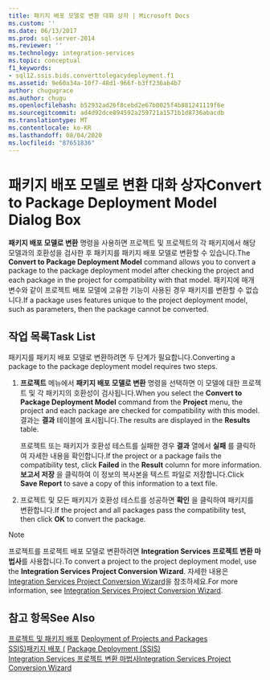 ```yaml
---
title: 패키지 배포 모델로 변환 대화 상자 | Microsoft Docs
ms.custom: ''
ms.date: 06/13/2017
ms.prod: sql-server-2014
ms.reviewer: ''
ms.technology: integration-services
ms.topic: conceptual
f1_keywords:
- sql12.ssis.bids.converttolegacydeployment.f1
ms.assetid: 9e60a34a-10f7-48d1-966f-b3ff236ab4b7
author: chugugrace
ms.author: chugu
ms.openlocfilehash: b52932ad26f8cebd2e67b0025f4b881241119f6e
ms.sourcegitcommit: ad4d92dce894592a259721a1571b1d8736abacdb
ms.translationtype: MT
ms.contentlocale: ko-KR
ms.lasthandoff: 08/04/2020
ms.locfileid: "87651836"
---
```

# <a name="convert-to-package-deployment-model-dialog-box"></a><span data-ttu-id="f9561-102">패키지 배포 모델로 변환 대화 상자</span><span class="sxs-lookup"><span data-stu-id="f9561-102">Convert to Package Deployment Model Dialog Box</span></span>
  <span data-ttu-id="f9561-103">**패키지 배포 모델로 변환** 명령을 사용하면 프로젝트 및 프로젝트의 각 패키지에서 해당 모델과의 호환성을 검사한 후 패키지를 패키지 배포 모델로 변환할 수 있습니다.</span><span class="sxs-lookup"><span data-stu-id="f9561-103">The **Convert to Package Deployment Model** command allows you to convert a package to the package deployment model after checking the project and each package in the project for compatibility with that model.</span></span> <span data-ttu-id="f9561-104">패키지에 매개 변수와 같이 프로젝트 배포 모델에 고유한 기능이 사용된 경우 패키지를 변환할 수 없습니다.</span><span class="sxs-lookup"><span data-stu-id="f9561-104">If a package uses features unique to the project deployment model, such as parameters, then the package cannot be converted.</span></span>  
  
## <a name="task-list"></a><span data-ttu-id="f9561-105">작업 목록</span><span class="sxs-lookup"><span data-stu-id="f9561-105">Task List</span></span>  
 <span data-ttu-id="f9561-106">패키지를 패키지 배포 모델로 변환하려면 두 단계가 필요합니다.</span><span class="sxs-lookup"><span data-stu-id="f9561-106">Converting a package to the package deployment model requires two steps.</span></span>  
  
1.  <span data-ttu-id="f9561-107">**프로젝트** 메뉴에서 **패키지 배포 모델로 변환** 명령을 선택하면 이 모델에 대한 프로젝트 및 각 패키지의 호환성이 검사됩니다.</span><span class="sxs-lookup"><span data-stu-id="f9561-107">When you select the **Convert to Package Deployment Model** command from the **Project** menu, the project and each package are checked for compatibility with this model.</span></span> <span data-ttu-id="f9561-108">결과는 **결과** 테이블에 표시됩니다.</span><span class="sxs-lookup"><span data-stu-id="f9561-108">The results are displayed in the **Results** table.</span></span>  
  
     <span data-ttu-id="f9561-109">프로젝트 또는 패키지가 호환성 테스트를 실패한 경우 **결과** 열에서 **실패** 를 클릭하여 자세한 내용을 확인합니다.</span><span class="sxs-lookup"><span data-stu-id="f9561-109">If the project or a package fails the compatibility test, click **Failed** in the **Result** column for more information.</span></span> <span data-ttu-id="f9561-110">**보고서 저장** 을 클릭하여 이 정보의 복사본을 텍스트 파일로 저장합니다.</span><span class="sxs-lookup"><span data-stu-id="f9561-110">Click **Save Report** to save a copy of this information to a text file.</span></span>  
  
2.  <span data-ttu-id="f9561-111">프로젝트 및 모든 패키지가 호환성 테스트를 성공하면 **확인** 을 클릭하여 패키지를 변환합니다.</span><span class="sxs-lookup"><span data-stu-id="f9561-111">If the project and all packages pass the compatibility test, then click **OK** to convert the package.</span></span>  
  
> [!NOTE]  
>  <span data-ttu-id="f9561-112">프로젝트를 프로젝트 배포 모델로 변환하려면 **Integration Services 프로젝트 변환 마법사**를 사용합니다.</span><span class="sxs-lookup"><span data-stu-id="f9561-112">To convert a project to the project deployment model, use the **Integration Services Project Conversion Wizard**.</span></span> <span data-ttu-id="f9561-113">자세한 내용은 [Integration Services Project Conversion Wizard](../../2014/integration-services/integration-services-project-conversion-wizard.md)을 참조하세요.</span><span class="sxs-lookup"><span data-stu-id="f9561-113">For more information, see [Integration Services Project Conversion Wizard](../../2014/integration-services/integration-services-project-conversion-wizard.md).</span></span>  
  
## <a name="see-also"></a><span data-ttu-id="f9561-114">참고 항목</span><span class="sxs-lookup"><span data-stu-id="f9561-114">See Also</span></span>  
 <span data-ttu-id="f9561-115">[프로젝트 및 패키지 배포](packages/deploy-integration-services-ssis-projects-and-packages.md) </span><span class="sxs-lookup"><span data-stu-id="f9561-115">[Deployment of Projects and Packages](packages/deploy-integration-services-ssis-projects-and-packages.md) </span></span>  
 <span data-ttu-id="f9561-116">[SSIS&#41;패키지 배포 &#40;](packages/legacy-package-deployment-ssis.md) </span><span class="sxs-lookup"><span data-stu-id="f9561-116">[Package Deployment &#40;SSIS&#41;](packages/legacy-package-deployment-ssis.md) </span></span>  
 [<span data-ttu-id="f9561-117">Integration Services 프로젝트 변환 마법사</span><span class="sxs-lookup"><span data-stu-id="f9561-117">Integration Services Project Conversion Wizard</span></span>](../../2014/integration-services/integration-services-project-conversion-wizard.md)  
  
  
